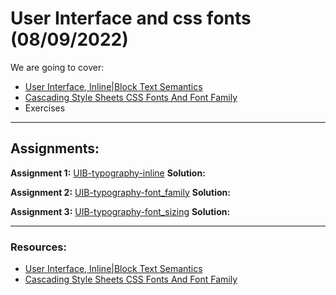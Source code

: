 # User Interface and css fonts (08/09/2022)

We are going to cover:

- [User Interface, Inline|Block Text Semantics](https://blogs.crtil.com/user-interface-inline-block-text-semantics-font-family-userIneterface)
- [Cascading Style Sheets CSS Fonts And Font Family](https://blogs.crtil.com/css-font-family-userIneterface)
- Exercises

---

## Assignments:

**Assignment 1:** [UIB-typography-inline](https://classroom.github.com/a/GvaajQTb)
**Solution:** []()

**Assignment 2:** [UIB-typography-font_family](https://classroom.github.com/a/1kIfgKjK)
**Solution:** []()

**Assignment 3:** [UIB-typography-font_sizing](https://classroom.github.com/a/T6fSrfeU)
**Solution:** []()

---

### Resources:

- [User Interface, Inline|Block Text Semantics](https://blogs.crtil.com/user-interface-inline-block-text-semantics-font-family-userIneterface)
- [Cascading Style Sheets CSS Fonts And Font Family](https://blogs.crtil.com/css-font-family-userIneterface)
